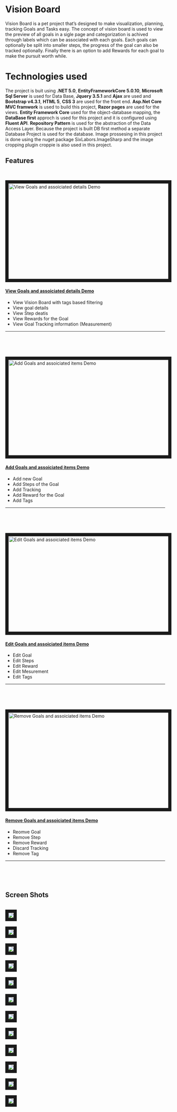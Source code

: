 # Vision Board
Vision Board is a pet project that’s designed to make visualization, planning, tracking Goals and Tasks easy. 
The concept of vision board is used to view the preview of all goals in a sigle page and categorization is achived through labels which can be associated with each goals.
Each goals can optionally be split into smaller steps, the progress of the goal can also be tracked optionally. Finally there is an option to add Rewards for each goal to make the pursuit worth while.

# Technologies used

The project is buit using **.NET 5.0**, **EntityFrameworkCore 5.0.10**, **Microsoft Sql Server** is used for Data Base, **Jquery 3.5.1** and **Ajax** are used and 
**Bootstrap v4.3.1**, **HTML 5**, **CSS 3** are used for the front end.
**Asp.Net Core MVC framwork** is used to build this project, **Razor pages** are used for the views. **Entity Framework Core** used for the object-database mapping, the **DataBase first** approch is used for this project and it is configured using **Fluent API**. **Repository Pattern** is used for the abstraction of the Data Access Layer. Because the project is built DB first method a separate Database Project is used for the database. Image prossesing in this project is done using the nuget package SixLabors.ImageSharp  and the image cropping plugin croppie is also used in this project.

## Features
<br />

<a href="https://www.youtube.com/watch?v=58e5zWKscVQ" target="_blank"><img src="./Read Me Images/view goal thumbnail.png" 
alt="View Goals and assoiciated details Demo" width="560" height="300" border="10" /></a>
<br />
#### [View Goals and assoiciated details Demo ](https://www.youtube.com/watch?v=58e5zWKscVQ)

- View Vision Board with tags based filtering
- View goal details 
- View Step deatis
- View Rewards for the Goal
- View Goal Tracking information (Measurement)	

<hr />
<br />
<br />
<br />


<a href="https://www.youtube.com/watch?v=smzVsCbiGr8" target="_blank"><img src="./Read Me Images/Create Goal thumbnail.png" 
alt="Add Goals and assoiciated items Demo" width="560" height="300" border="10" /></a>
<br />
#### [Add Goals and assoiciated items Demo ](https://www.youtube.com/watch?v=smzVsCbiGr8)

- Add new Goal
- Add Steps of the Goal
- Add Tracking
- Add Reward for the Goal 
- Add Tags

<hr />
<br />
<br />
<br />
	

	
<a href="https://www.youtube.com/watch?v=U6wIFtUuL_E" target="_blank"><img src="./Read Me Images/Edit Goal thumbnail.png" 
alt="Edit Goals and assoiciated items Demo" width="560" height="300" border="10" /></a>
<br />
#### [Edit Goals and assoiciated items Demo ](https://www.youtube.com/watch?v=U6wIFtUuL_E)

- Edit Goal
- Edit Steps
- Edit Reward
- Edit Mesurement
- Edit Tags

<hr />
<br />
<br />
<br />



<a href="https://www.youtube.com/watch?v=jOgBWu1hw5o" target="_blank"><img src="./Read Me Images/Edit Goal thumbnail.png" 
alt="Remove Goals and assoiciated items Demo" width="560" height="300" border="10" /></a>
<br />
#### [Remove Goals and assoiciated items Demo ](https://www.youtube.com/watch?v=jOgBWu1hw5o)

- Reomve Goal
- Remove Step
- Remove Reward
- Discard Tracking
- Remove Tag

<hr />
<br />
<br />
<br />

## Screen Shots
<br />
<img src="./Read Me Images/new goal.png" border="10" />
<br />
<br />
<img src="./Read Me Images/new goal crop.png" border="10" />
<br />
<br />
<img src="./Read Me Images/view goal.png" border="10" />
<br />
<br />
<img src="./Read Me Images/goal details.png" border="10" />
<br />
<br />
<img src="./Read Me Images/edit goal.png" border="10" />
<br />
<br />
<img src="./Read Me Images/view step.png" border="10" />
<br />
<br />
<img src="./Read Me Images/steps.png" border="10" />
<br />
<br />
<img src="./Read Me Images/edit step.png" border="10" />
<br />
<br />
<img src="./Read Me Images/delete goal.png" border="10" />
<br />
<br />
<img src="./Read Me Images/edit reward.png" border="10" />
<br />
<br />
<img src="./Read Me Images/edit tag.png" border="10" />
<br />
<br />
<img src="./Read Me Images/list tags.png" border="10" />




